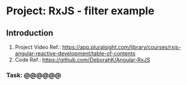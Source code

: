 # Project: RxJS - filter example

## Introduction

1. Project Video Ref.: <https://app.pluralsight.com/library/courses/rxjs-angular-reactive-development/table-of-contents>
2. Code Ref.: <https://github.com/DeborahK/Angular-RxJS>

### Task: @@@@@@
